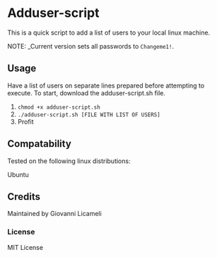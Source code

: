# Adduser-script
This is a quick script to add a list of users to your local linux machine.

NOTE: _Current version sets all passwords to `Changeme1!`.

## Usage

Have a list of users on separate lines prepared before attempting to execute.
To start, download the adduser-script.sh file.

1. `chmod +x adduser-script.sh`
2. `./adduser-script.sh [FILE WITH LIST OF USERS]`
3. Profit

## Compatability
Tested on the following linux distributions:

Ubuntu

## Credits
Maintained by Giovanni Licameli

### License
MIT License
